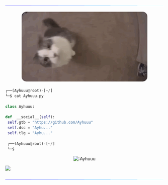 <!-- <p align=center><img width=90% src="banner.gif"></img></p> -->


<a href="https://github.com/Ayhuuu"><img src="https://raw.githubusercontent.com/Ayhuuu/Ayhuuu/main/img/a.gif"></a>

<p align="center">
  <img style="border-radius: 15px; display: block; margin: 0 auto; margin-bottom: 20px; max-width: 100%;" src="https://raw.githubusercontent.com/Ayhuuu/Ayhuuu/main/img/kedy.gif">
</p>







```python
┌──(Ayhuuu@root)-[~/]
└─$ cat Ayhuuu.py

class Ayhuuu:

def  __social__(self):
 self.gtb = "https://github.com/Ayhuuu"
 self.dsc = "Ayhu..." 
 self.tlg = "Ayhu..."
  
 ┌──(Ayhuuu@root)-[~/]
 └─$
```

<p align="center"><img src="https://count.getloli.com/get/@:Ayhuuu" alt=":Ayhuuu" /></p>

 



















![](https://raw.githubusercontent.com/Sutil/Sutil/2b2fad3bf54522bb30c8c170591fc68ff51b69e6/github-contribution-grid-snake2.svg)

<a href="https://github.com/Ayhuuu/"><img src="https://raw.githubusercontent.com/Ayhuuu/Ayhuuu/main/img/a.gif"></a>

